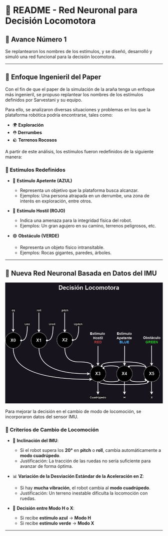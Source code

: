 # 📌 README - Red Neuronal para Decisión Locomotora

## 📢 Avance Número 1
Se replantearon los nombres de los estímulos, y se diseñó, desarrolló y simuló una red funcional para la decisión locomotora.

---

## 🎯 Enfoque Ingenieril del Paper
Con el fin de que el paper de la simulación de la araña tenga un enfoque más ingenieril, se propuso replantear los nombres de los estímulos definidos por Sarvestani y su equipo.

Para ello, se analizaron diversas situaciones y problemas en los que la plataforma robótica podría encontrarse, tales como:
- 🌍 **Exploración**
- ⛑️ **Derrumbes**
- 🪨 **Terrenos Rocosos**

A partir de este análisis, los estímulos fueron redefinidos de la siguiente manera:

### 🔹 **Estímulos Redefinidos**
- 🔵 **Estímulo Apetente (AZUL)**
  - Representa un objetivo que la plataforma busca alcanzar.
  - Ejemplos: Una persona atrapada en un derrumbe, una zona de interés en exploración, entre otros.

- 🔴 **Estímulo Hostil (ROJO)**
  - Indica una amenaza para la integridad física del robot.
  - Ejemplos: Un gran agujero en su camino, terrenos peligrosos, etc.

- 🟢 **Obstáculo (VERDE)**
  - Representa un objeto físico intransitable.
  - Ejemplos: Rocas gigantes, paredes, árboles.

---

## 🧠 Nueva Red Neuronal Basada en Datos del IMU

![Diagrama de la Red Neuronal](DecisionLocomotora.png)

Para mejorar la decisión en el cambio de modo de locomoción, se incorporaron datos del sensor IMU.

### 📡 **Criterios de Cambio de Locomoción**
- 🔄 **Inclinación del IMU**:
  - Si el robot supera los **20°** en **pitch** o **roll**, cambia automáticamente a **modo cuadrúpedo**.
  - Justificación: La tracción de las ruedas no sería suficiente para avanzar de forma óptima.

- 📊 **Variación de la Desviación Estándar de la Aceleración en Z**:
  - Si hay **mucha vibración**, el robot cambia al **modo cuadrúpedo**.
  - Justificación: Un terreno inestable dificulta la locomoción con ruedas.

- 🚦 **Decisión entre Modo H o X**:
  - Si recibe **estímulo azul** → **Modo H**
  - Si recibe **estímulo verde** → **Modo X**

---


